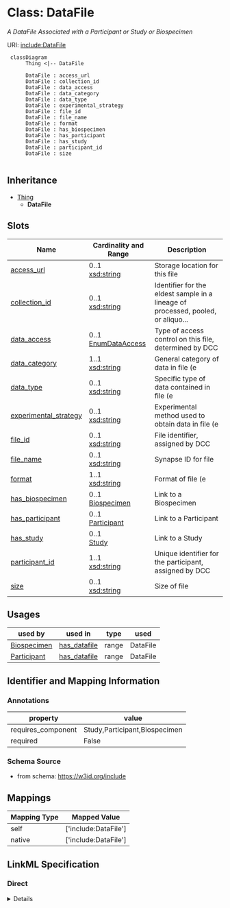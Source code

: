 # Class: DataFile
_A DataFile Associated with a Participant or Study or Biospecimen_





URI: [include:DataFile](https://w3id.org/include/DataFile)




```mermaid
 classDiagram
      Thing <|-- DataFile
      
      DataFile : access_url
      DataFile : collection_id
      DataFile : data_access
      DataFile : data_category
      DataFile : data_type
      DataFile : experimental_strategy
      DataFile : file_id
      DataFile : file_name
      DataFile : format
      DataFile : has_biospecimen
      DataFile : has_participant
      DataFile : has_study
      DataFile : participant_id
      DataFile : size
      

```





## Inheritance
* [Thing](Thing.md)
    * **DataFile**



## Slots

| Name | Cardinality and Range  | Description  |
| ---  | ---  | --- |
| [access_url](access_url.md) | 0..1 <br/> [xsd:string](xsd:string)  | Storage location for this file  |
| [collection_id](collection_id.md) | 0..1 <br/> [xsd:string](xsd:string)  | Identifier for the eldest sample in a lineage of processed, pooled, or aliquo...  |
| [data_access](data_access.md) | 0..1 <br/> [EnumDataAccess](EnumDataAccess.md)  | Type of access control on this file, determined by DCC  |
| [data_category](data_category.md) | 1..1 <br/> [xsd:string](xsd:string)  | General category of data in file (e  |
| [data_type](data_type.md) | 0..1 <br/> [xsd:string](xsd:string)  | Specific type of data contained in file (e  |
| [experimental_strategy](experimental_strategy.md) | 0..1 <br/> [xsd:string](xsd:string)  | Experimental method used to obtain data in file (e  |
| [file_id](file_id.md) | 0..1 <br/> [xsd:string](xsd:string)  | File identifier, assigned by DCC  |
| [file_name](file_name.md) | 0..1 <br/> [xsd:string](xsd:string)  | Synapse ID for file  |
| [format](format.md) | 1..1 <br/> [xsd:string](xsd:string)  | Format of file (e  |
| [has_biospecimen](has_biospecimen.md) | 0..1 <br/> [Biospecimen](Biospecimen.md)  | Link to a Biospecimen  |
| [has_participant](has_participant.md) | 0..1 <br/> [Participant](Participant.md)  | Link to a Participant  |
| [has_study](has_study.md) | 0..1 <br/> [Study](Study.md)  | Link to a Study  |
| [participant_id](participant_id.md) | 1..1 <br/> [xsd:string](xsd:string)  | Unique identifier for the participant, assigned by DCC  |
| [size](size.md) | 0..1 <br/> [xsd:string](xsd:string)  | Size of file  |


## Usages


| used by | used in | type | used |
| ---  | --- | --- | --- |
| [Biospecimen](Biospecimen.md) | [has_datafile](has_datafile.md) | range | DataFile |
| [Participant](Participant.md) | [has_datafile](has_datafile.md) | range | DataFile |



## Identifier and Mapping Information





### Annotations

| property | value |
| --- | --- |
| requires_component | Study,Participant,Biospecimen |
| required | False |




### Schema Source


* from schema: https://w3id.org/include







## Mappings

| Mapping Type | Mapped Value |
| ---  | ---  |
| self | ['include:DataFile'] |
| native | ['include:DataFile'] |


## LinkML Specification

<!-- TODO: investigate https://stackoverflow.com/questions/37606292/how-to-create-tabbed-code-blocks-in-mkdocs-or-sphinx -->

### Direct

<details>
```yaml
name: DataFile
definition_uri: include:DataFile
annotations:
  requires_component:
    tag: requires_component
    value: Study,Participant,Biospecimen
  required:
    tag: required
    value: 'False'
description: A DataFile Associated with a Participant or Study or Biospecimen
title: DataFile
from_schema: https://w3id.org/include
rank: 1000
is_a: Thing
slots:
- access_url
- collection_id
- data_access
- data_category
- data_type
- experimental_strategy
- file_id
- file_name
- format
- has_biospecimen
- has_participant
- has_study
- participant_id
- size

```
</details>

### Induced

<details>
```yaml
name: DataFile
definition_uri: include:DataFile
annotations:
  requires_component:
    tag: requires_component
    value: Study,Participant,Biospecimen
  required:
    tag: required
    value: 'False'
description: A DataFile Associated with a Participant or Study or Biospecimen
title: DataFile
from_schema: https://w3id.org/include
rank: 1000
is_a: Thing
attributes:
  access_url:
    name: access_url
    definition_uri: include:access_url
    description: Storage location for this file
    from_schema: https://w3id.org/include
    rank: 1000
    alias: access_url
    owner: DataFile
    domain_of:
    - DataFile
    - DataFile
    range: string
    required: false
  collection_id:
    name: collection_id
    definition_uri: include:collection_id
    description: Identifier for the eldest sample in a lineage of processed, pooled,
      or aliquoted samples. This may be the same as Parent Sample ID or Sample ID
      (if no processing was performed).
    from_schema: https://w3id.org/include
    rank: 1000
    alias: collection_id
    owner: DataFile
    domain_of:
    - Biospecimen
    - DataFile
    - Biospecimen
    - DataFile
    range: string
    required: false
  data_access:
    name: data_access
    definition_uri: include:data_access
    description: Type of access control on this file, determined by DCC
    from_schema: https://w3id.org/include
    rank: 1000
    alias: data_access
    owner: DataFile
    domain_of:
    - DataFile
    - DataFile
    range: enum_data_access
    required: false
  data_category:
    name: data_category
    definition_uri: include:data_category
    description: General category of data in file (e.g. Clinical, Genomics, Proteomics,
      Metabolomics, Immune maps, Transcriptomics, etc.)
    from_schema: https://w3id.org/include
    rank: 1000
    alias: data_category
    owner: DataFile
    domain_of:
    - DataFile
    - DataFile
    range: string
    required: true
  data_type:
    name: data_type
    definition_uri: include:data_type
    description: Specific type of data contained in file (e.g. Aligned reads, Unaligned
      reads, SNV, CNV, Gene fusions, Isoform expression, Gene expression quantification,
      Structural variations, Cytokine profiles, Operation reports, Pathology reports,
      Histology images, Clinical supplement, Protein expression quantification, etc.)
    from_schema: https://w3id.org/include
    rank: 1000
    alias: data_type
    owner: DataFile
    domain_of:
    - DataFile
    - DataFile
    range: string
    required: false
  experimental_strategy:
    name: experimental_strategy
    definition_uri: include:experimental_strategy
    description: Experimental method used to obtain data in file (e.g. WGS, RNAseq,
      WXS, SOMAscan, Mass spec proteomics, LCMS metabolomics, Multiplex immunoassay,
      Meso Scale Discovery, etc.)
    from_schema: https://w3id.org/include
    rank: 1000
    alias: experimental_strategy
    owner: DataFile
    domain_of:
    - DataFile
    - DataFile
    range: string
    required: false
  file_id:
    name: file_id
    definition_uri: include:file_id
    description: File identifier, assigned by DCC
    from_schema: https://w3id.org/include
    rank: 1000
    alias: file_id
    owner: DataFile
    domain_of:
    - DataFile
    - DataFile
    range: string
    required: false
  file_name:
    name: file_name
    definition_uri: include:file_name
    description: Synapse ID for file
    from_schema: https://w3id.org/include
    rank: 1000
    alias: file_name
    owner: DataFile
    domain_of:
    - DataFile
    - DataFile
    range: string
    required: false
  format:
    name: format
    definition_uri: include:format
    description: Format of file (e.g. bam, cram, vcf, csv, html, png, fastq, pdf,
      dicom, etc.)
    from_schema: https://w3id.org/include
    rank: 1000
    alias: format
    owner: DataFile
    domain_of:
    - DataFile
    - DataFile
    range: string
    required: true
  has_biospecimen:
    name: has_biospecimen
    definition_uri: include:has_biospecimen
    description: Link to a Biospecimen
    from_schema: https://w3id.org/include
    rank: 1000
    alias: has_biospecimen
    owner: DataFile
    domain_of:
    - DataFile
    - DataFile
    range: Biospecimen
    required: false
  has_participant:
    name: has_participant
    definition_uri: include:has_participant
    description: Link to a Participant
    from_schema: https://w3id.org/include
    rank: 1000
    alias: has_participant
    owner: DataFile
    domain_of:
    - Biospecimen
    - DataFile
    - Biospecimen
    - DataFile
    range: Participant
    required: false
  has_study:
    name: has_study
    definition_uri: include:has_study
    description: Link to a Study
    from_schema: https://w3id.org/include
    rank: 1000
    alias: has_study
    owner: DataFile
    domain_of:
    - Biospecimen
    - Biospecimen
    - DataFile
    - Participant
    - Biospecimen
    - DataFile
    - Participant
    range: Study
    required: false
  participant_id:
    name: participant_id
    definition_uri: include:participant_id
    description: Unique identifier for the participant, assigned by DCC
    from_schema: https://w3id.org/include
    rank: 1000
    alias: participant_id
    owner: DataFile
    domain_of:
    - DataFile
    - Participant
    - DataFile
    - Participant
    range: string
    required: true
  size:
    name: size
    definition_uri: include:size
    description: Size of file
    from_schema: https://w3id.org/include
    rank: 1000
    alias: size
    owner: DataFile
    domain_of:
    - DataFile
    - DataFile
    range: string
    required: false

```
</details>